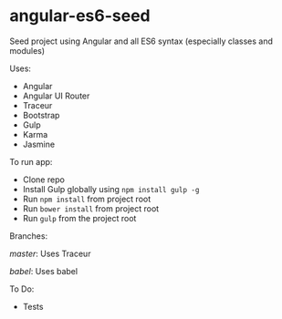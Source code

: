 
angular-es6-seed
================

Seed project using Angular and all ES6 syntax (especially classes and modules)

Uses:

* Angular
* Angular UI Router
* Traceur
* Bootstrap
* Gulp
* Karma
* Jasmine


To run app:

* Clone repo
* Install Gulp globally using `npm install gulp -g`
* Run `npm install` from project root
* Run `bower install` from project root
* Run `gulp` from the project root


Branches:

_master_: Uses Traceur

_babel_: Uses babel


To Do:

* Tests

